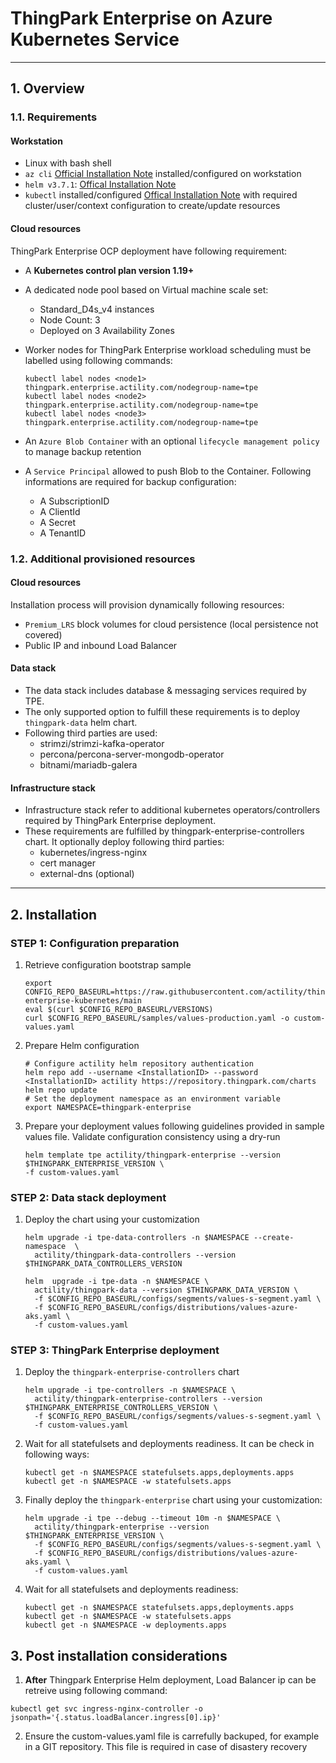 # ThingPark Enterprise on Azure Kubernetes Service
---
## 1. Overview
### 1.1. Requirements
#### Workstation

- Linux with bash shell
- `az cli` [Official Installation Note](https://docs.microsoft.com/en-us/cli/azure/install-azure-cli) installed/configured on workstation
- `helm v3.7.1`: [Offical Installation Note](https://helm.sh/docs/intro/install/)
- `kubectl` installed/configured [Offical Installation Note](https://kubernetes.io/docs/tasks/tools/install-kubectl-linux/) with required cluster/user/context configuration to create/update resources

#### Cloud resources

ThingPark Enterprise OCP deployment have following requirement:

- A **Kubernetes control plan version 1.19+**
- A dedicated node pool based on Virtual machine scale set:
  - Standard_D4s_v4 instances
  - Node Count: 3
  - Deployed on 3 Availability Zones

- Worker nodes for ThingPark Enterprise workload scheduling must be labelled using following commands:

   ```shell
   kubectl label nodes <node1> thingpark.enterprise.actility.com/nodegroup-name=tpe
   kubectl label nodes <node2> thingpark.enterprise.actility.com/nodegroup-name=tpe
   kubectl label nodes <node3> thingpark.enterprise.actility.com/nodegroup-name=tpe
   ```
- An `Azure Blob Container` with an optional `lifecycle management policy` to manage backup retention

- A `Service Principal` allowed to push Blob to the Container. Following informations are required for backup configuration:
  - A SubscriptionID
  - A ClientId
  - A Secret 
  - A TenantID

### 1.2. Additional provisioned resources
#### Cloud resources

Installation process will provision dynamically following resources:

- `Premium_LRS` block volumes for cloud persistence (local persistence not covered)
- Public IP and inbound Load Balancer

#### Data stack

- The data stack includes database & messaging services required by TPE.
- The only supported option to fulfill these requirements is to deploy `thingpark-data` helm chart.
- Following third parties are used:
  - strimzi/strimzi-kafka-operator
  - percona/percona-server-mongodb-operator
  - bitnami/mariadb-galera

#### Infrastructure stack

- Infrastructure stack refer to additional kubernetes operators/controllers required by ThingPark Enterprise deployment. 
- These requirements are fulfilled by thingpark-enterprise-controllers chart. It optionally deploy following third parties:
  - kubernetes/ingress-nginx
  - cert manager
  - external-dns (optional)

---
## 2. Installation

### STEP 1: Configuration preparation
1. Retrieve configuration bootstrap sample
    ```shell 
    export CONFIG_REPO_BASEURL=https://raw.githubusercontent.com/actility/thingpark-enterprise-kubernetes/main
    eval $(curl $CONFIG_REPO_BASEURL/VERSIONS)
    curl $CONFIG_REPO_BASEURL/samples/values-production.yaml -o custom-values.yaml
    ```

2. Prepare Helm configuration 
    ```shell   
    # Configure actility helm repository authentication
    helm repo add --username <InstallationID> --password <InstallationID> actility https://repository.thingpark.com/charts
    helm repo update
    # Set the deployment namespace as an environment variable
    export NAMESPACE=thingpark-enterprise
    ```
  
3. Prepare your deployment values following guidelines provided in sample values file. Validate configuration consistency using a dry-run
    ```shell 
    helm template tpe actility/thingpark-enterprise --version $THINGPARK_ENTERPRISE_VERSION \
    -f custom-values.yaml
    ```

### STEP 2: Data stack deployment

1. Deploy the chart using your customization
    ```shell
    helm upgrade -i tpe-data-controllers -n $NAMESPACE --create-namespace  \
      actility/thingpark-data-controllers --version $THINGPARK_DATA_CONTROLLERS_VERSION

    helm  upgrade -i tpe-data -n $NAMESPACE \
      actility/thingpark-data --version $THINGPARK_DATA_VERSION \
      -f $CONFIG_REPO_BASEURL/configs/segments/values-s-segment.yaml \
      -f $CONFIG_REPO_BASEURL/configs/distributions/values-azure-aks.yaml \
      -f custom-values.yaml
    ```
### STEP 3: ThingPark Enterprise deployment
1. Deploy the `thingpark-enterprise-controllers` chart
    ```shell
    helm upgrade -i tpe-controllers -n $NAMESPACE \
      actility/thingpark-enterprise-controllers --version $THINGPARK_ENTERPRISE_CONTROLLERS_VERSION \
      -f $CONFIG_REPO_BASEURL/configs/segments/values-s-segment.yaml \
      -f custom-values.yaml
    ```
2. Wait for all statefulsets and deployments readiness. It can be check in following ways:

    ```shell
    kubectl get -n $NAMESPACE statefulsets.apps,deployments.apps
    kubectl get -n $NAMESPACE -w statefulsets.apps
    ```

3. Finally deploy the `thingpark-enterprise` chart using your customization:
    ```shell
    helm upgrade -i tpe --debug --timeout 10m -n $NAMESPACE \
      actility/thingpark-enterprise --version $THINGPARK_ENTERPRISE_VERSION \
      -f $CONFIG_REPO_BASEURL/configs/segments/values-s-segment.yaml \
      -f $CONFIG_REPO_BASEURL/configs/distributions/values-azure-aks.yaml \
      -f custom-values.yaml
    ```
2. Wait for all statefulsets and deployments readiness:

    ```shell
    kubectl get -n $NAMESPACE statefulsets.apps,deployments.apps
    kubectl get -n $NAMESPACE -w statefulsets.apps
    kubectl get -n $NAMESPACE -w deployments.apps
    ```

## 3. Post installation considerations

1. **After** Thingpark Enterprise Helm deployment, Load Balancer ip can be retreive using following command:
```shell
kubectl get svc ingress-nginx-controller -o jsonpath='{.status.loadBalancer.ingress[0].ip}'
```
2. Ensure the custom-values.yaml file is carrefully backuped, for example in a GIT repository. This file is required in case of disastery recovery

